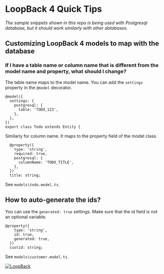 # LoopBack 4 Quick Tips

_The sample snippets shown in this repo is being used with Postgresql database, but it should work similarly with other databases._

## Customizing LoopBack 4 models to map with the database

### If I have a table name or column name that is different from the model name and property, what should I change?

The table name maps to the model name. You can add the `settings` property in the `@model` decorator.

```
@model({
  settings: {
    postgresql: {
      table: 'TODO_123',
    },
  },
})
export class Todo extends Entity {
```

Similarly for column name. It maps to the property field of the model class.

```
  @property({
    type: 'string',
    required: true,
    postgresql: {
      columnName: 'TODO_TITLE',
    },
  })
  title: string;
```

See `models\todo.model.ts`.

## How to auto-generate the ids?

You can use the `generated: true` settings. Make sure that the id field is not an optional variable.

```
@property({
    type: 'string',
    id: true,
    generated: true,
  })
  custid: string;
```

See `models\customer.model.ts`.

[![LoopBack](<https://github.com/strongloop/loopback-next/raw/master/docs/site/imgs/branding/Powered-by-LoopBack-Badge-(blue)-@2x.png>)](http://loopback.io/)

